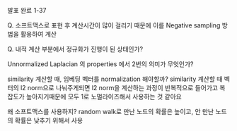 발표 완료 1-37

Q. 소프트맥스로 표현 후 계산시간이 많이 걸리기 때문에 이를 Negative sampling 방법을 활용하여 계산  

Q. 내적 계산 부분에서 정규화가 진행이 된 상태인가?


Unnormalized Laplacian 의 properties 에서 2번의 의미가 무엇인가?

similarity 계산할 때, 임베딩 벡터를 normalization 해야할까?
similarity 계산할 때 벡터의 l2 norm으로 나눠주게되면 l2 norm을 계산하는 과정이 반복적으로 들어가고 복잡도가 높아지기때문에 모두 1로 노멀라이즈해서 사용하는 것 같아요

왜 소프트맥스를 사용하지?
random walk로 만난 노드의 확률은 높이고, 안 만난 노드의 확률은 낮추기 위해서 사용

